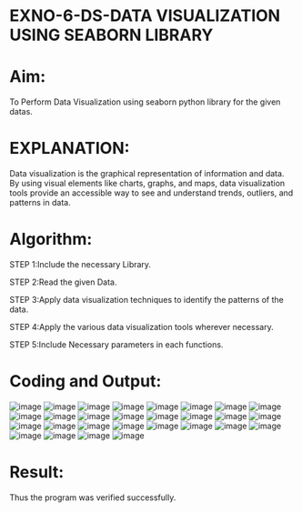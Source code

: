 # EXNO-6-DS-DATA VISUALIZATION USING SEABORN LIBRARY

# Aim:
  To Perform Data Visualization using seaborn python library for the given datas.

# EXPLANATION:
Data visualization is the graphical representation of information and data. By using visual elements like charts, graphs, and maps, data visualization tools provide an accessible way to see and understand trends, outliers, and patterns in data.

# Algorithm:
STEP 1:Include the necessary Library.

STEP 2:Read the given Data.

STEP 3:Apply data visualization techniques to identify the patterns of the data.

STEP 4:Apply the various data visualization tools wherever necessary.

STEP 5:Include Necessary parameters in each functions.

# Coding and Output:
![image](https://github.com/user-attachments/assets/f3970f36-f1b0-428e-a48b-18b9d239ed85)
![image](https://github.com/user-attachments/assets/017a1895-f693-4a6e-827d-d16a429b2193)
![image](https://github.com/user-attachments/assets/fd750546-8ca7-4061-8a2c-d77e9a04af8b)
![image](https://github.com/user-attachments/assets/5bb856b3-8949-4bd6-b717-e17c201b91bc)
![image](https://github.com/user-attachments/assets/6535a0ac-abe7-4605-8681-dc1249359b97)
![image](https://github.com/user-attachments/assets/d7a96b00-c473-4805-aceb-57fb47e71dc2)
![image](https://github.com/user-attachments/assets/02fe3b89-29cc-45a7-ada5-92b90b9664f0)
![image](https://github.com/user-attachments/assets/041153d2-1f23-4714-ada0-25ccb1a5a474)
![image](https://github.com/user-attachments/assets/08cfcf2d-43b5-4b49-8dc7-72114336c8a3)
![image](https://github.com/user-attachments/assets/843886e9-c12d-4215-b7aa-830f29ae5ebd)
![image](https://github.com/user-attachments/assets/ae99077c-5d1f-4194-801f-90d8dc3b71aa)
![image](https://github.com/user-attachments/assets/f5129a48-2639-41a5-967f-bd4abfec7e5e)
![image](https://github.com/user-attachments/assets/b895843f-3233-4fb2-9c16-5fd5442ae8a1)
![image](https://github.com/user-attachments/assets/7105a050-b5e5-4cfa-a59f-4926980d9fa2)
![image](https://github.com/user-attachments/assets/5d099a19-3147-4a60-a5cc-f1c4515659e9)
![image](https://github.com/user-attachments/assets/aa8132e3-2ca9-4dc5-834c-d9f33750d80d)
![image](https://github.com/user-attachments/assets/6b0a1910-5597-4e07-9a38-bd7ea345df7d)
![image](https://github.com/user-attachments/assets/1db0dcd8-a38e-4693-bc3e-d415dc4fe7e3)
![image](https://github.com/user-attachments/assets/e9e41216-26b2-4c06-b08a-e98a460030e9)
![image](https://github.com/user-attachments/assets/240198a0-d10f-4b61-b95e-6e100d922789)
![image](https://github.com/user-attachments/assets/f1e6915b-f35a-48c3-9076-a2d7b7d366a9)
![image](https://github.com/user-attachments/assets/86af0bee-12bf-48cb-81a0-92553d205563)
![image](https://github.com/user-attachments/assets/a66819f2-6666-4e30-bcb0-f4de473384fb)
![image](https://github.com/user-attachments/assets/7ced9b1b-eb8d-4730-a978-a47dbd3089bd)
![image](https://github.com/user-attachments/assets/8d054ff4-9db7-43f4-85ae-a33919ff9e6f)
![image](https://github.com/user-attachments/assets/ef8314ff-91d5-40a0-bb97-0484f17158e7)
![image](https://github.com/user-attachments/assets/68f49c80-9bc0-4492-85f3-01d2a2cd62e0)
![image](https://github.com/user-attachments/assets/7726967c-9aca-4738-9c3a-f2587ced547b)


# Result:
Thus the program was verified successfully.
